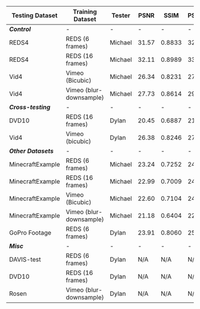 | Testing Dataset		| Training Dataset			| Tester	| PSNR		| SSIM		| PSNR_Y	| SSIM_Y	|
| -						| -							| -			| -			| -			| -			| -			|
| ***Control***			| -							| -			| -			| -			| -			| -			|
| REDS4					| REDS (6 frames)			| Michael	| 31.57		| 0.8833	| 32.95		| 0.9014	|
| REDS4					| REDS (16 frames)			| Michael	| 32.11		| 0.8989	| 33.49		| 0.9111	|
| Vid4					| Vimeo (Bicubic)			| Michael	| 26.34		| 0.8231	| 27.87		| 0.8407	|
| Vid4					| Vimeo (blur-downsample)	| Michael	| 27.73		| 0.8614	| 29.31		| 0.8775	|
| ***Cross-testing***	| -							| -			| -			| -			| -			| -			|
| DVD10					| REDS (16 frames)			| Dylan		| 20.45		| 0.6887	| 21.81		| 0.7103	|
| Vid4					| Vimeo (bicubic)			| Dylan		| 26.38		| 0.8246	| 27.92		| 0.8421	|
| ***Other Datasets***	| -							| -			| -			| -			| -			| -			|
| MinecraftExample		| REDS (6 frames)			| Michael	| 23.24		| 0.7252	| 24.63		| 0.7591	|
| MinecraftExample		| REDS (16 frames)			| Michael	| 22.99		| 0.7009	| 24.36		| 0.7357	|
| MinecraftExample		| Vimeo (Bicubic)			| Michael	| 22.60		| 0.7104	| 24.02		| 0.7439	|
| MinecraftExample		| Vimeo (blur-downsample)	| Michael	| 21.18		| 0.6404	| 22.50		| 0.6735	|
| GoPro Footage			| REDS (6 frames)			| Dylan		| 23.91		| 0.8060	| 25.27		| 0.8202	|
| ***Misc***			| -							| -			| -			| -			| -			| -			|
| DAVIS-test			| REDS (6 frames)			| Dylan		| N/A		| N/A		| N/A		| N/A		|
| DVD10					| REDS (16 frames)			| Dylan		| N/A		| N/A		| N/A		| N/A		|
| Rosen					| Vimeo (blur-downsample)	| Dylan		| N/A		| N/A		| N/A		| N/A		|
